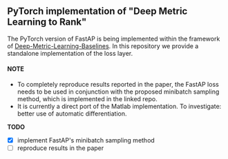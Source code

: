 ## PyTorch implementation of "Deep Metric Learning to Rank"

The PyTorch version of FastAP is being implemented within the framework of 
[Deep-Metric-Learning-Baselines](https://github.com/kunhe/Deep-Metric-Learning-Baselines).
In this repository we provide a standalone implementation of the loss layer.

#### NOTE
- To completely reproduce results reported in the paper, the FastAP loss needs to be used in conjunction with the proposed minibatch sampling method, which is implemented in the linked repo.
- It is currently a direct port of the Matlab implementation. To investigate: better use of automatic differentiation.

**TODO**
- [x] implement FastAP's minibatch sampling method
- [ ] reproduce results in the paper
